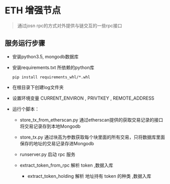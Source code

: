 # ETH  增强节点
> 通过josn rpc的方式对外提供与链交互的一些rpc接口

## 服务运行步骤
- 安装python3.5, mongodb数据库
- 安装requirements.txt 所依赖的python库

    `pip install requirements_whl/*.whl`
    
- 在根目录下创建log文件夹
- 设置环境变量 CURRENT_ENVIRON  ,  PRIVTKEY , REMOTE_ADDRESS
- 运行个脚本：
   + store_tx_from_etherscan.py
   通过etherscan提供的获取交易记录的接口将交易记录存到本地Mongodb
   + store_tx.py
    通过块高为参数获取每个块里面的所有交易，只将数据库里面保存的地址的交易记录存进Mongodb
    
   + runserver.py
   启动  rpc 服务

   + extract_token_from_rpc
   解析 token ,数据入库

      + extract_token_holding
   解析 地址持有 token 的种类 ,数据入库
